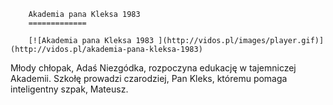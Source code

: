 
        Akademia pana Kleksa 1983 
        =============
        
        [![Akademia pana Kleksa 1983 ](http://vidos.pl/images/player.gif)](http://vidos.pl/akademia-pana-kleksa-1983)
        
        
 Młody chłopak, Adaś Niezgódka, rozpoczyna edukację w tajemniczej Akademii. Szkołę prowadzi czarodziej, Pan Kleks, któremu pomaga inteligentny szpak, Mateusz.
    